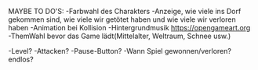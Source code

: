 MAYBE TO DO'S:
-Farbwahl des Charakters
-Anzeige, wie viele ins Dorf gekommen sind, wie viele wir getötet haben und wie viele wir verloren haben
-Animation bei Kollision
-Hintergrundmusik https://opengameart.org
-ThemWahl bevor das Game lädt(Mittelalter, Weltraum, Schnee usw.)

-Level?
-Attacken?
-Pause-Button?
-Wann Spiel gewonnen/verloren? endlos?
